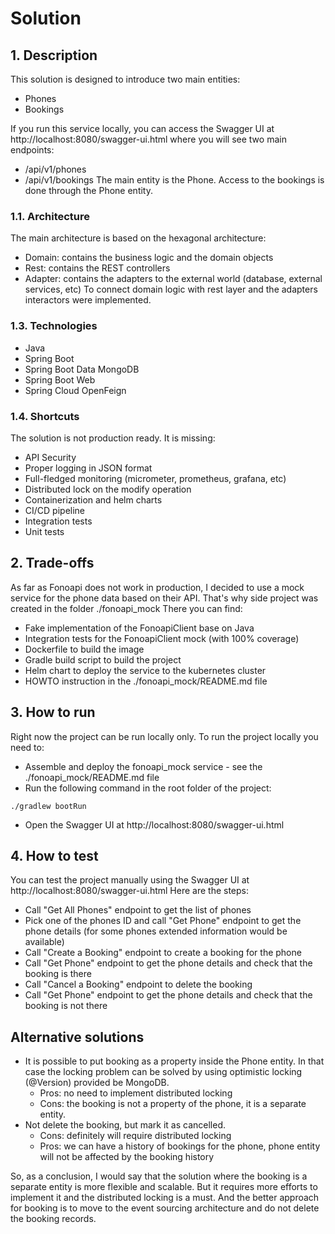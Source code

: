 # Solution #

## 1. Description ##
This solution is designed to introduce two main entities:
- Phones
- Bookings

If you run this service locally, you can access the Swagger UI at http://localhost:8080/swagger-ui.html
where you will see two main endpoints:
- /api/v1/phones
- /api/v1/bookings
The main entity is the Phone. Access to the bookings is done through the Phone entity.

### 1.1. Architecture ###
The main architecture is based on the hexagonal architecture:
- Domain: contains the business logic and the domain objects
- Rest: contains the REST controllers
- Adapter: contains the adapters to the external world (database, external services, etc)
To connect domain logic with rest layer and the adapters interactors were implemented.

### 1.3. Technologies ###
- Java
- Spring Boot
- Spring Boot Data MongoDB
- Spring Boot Web
- Spring Cloud OpenFeign

### 1.4. Shortcuts ###
The solution is not production ready. It is missing:
- API Security
- Proper logging in JSON format
- Full-fledged monitoring (micrometer, prometheus, grafana, etc)
- Distributed lock on the modify operation
- Containerization and helm charts
- CI/CD pipeline
- Integration tests
- Unit tests

## 2. Trade-offs ##
As far as Fonoapi does not work in production, I decided to use a mock service for the phone data based on their API.
That's why side project was created in the folder ./fonoapi_mock
There you can find:
- Fake implementation of the FonoapiClient base on Java
- Integration tests for the FonoapiClient mock (with 100% coverage)
- Dockerfile to build the image
- Gradle build script to build the project
- Helm chart to deploy the service to the kubernetes cluster
- HOWTO instruction in the ./fonoapi_mock/README.md file

## 3. How to run ##
Right now the project can be run locally only. 
To run the project locally you need to:
- Assemble and deploy the fonoapi_mock service - see the ./fonoapi_mock/README.md file
- Run the following command in the root folder of the project:
```
./gradlew bootRun
```
- Open the Swagger UI at http://localhost:8080/swagger-ui.html

## 4. How to test ##
You can test the project manually using the Swagger UI at http://localhost:8080/swagger-ui.html
Here are the steps:
- Call "Get All Phones" endpoint to get the list of phones
- Pick one of the phones ID and call "Get Phone" endpoint to get the phone details (for some phones extended information would be available)
- Call "Create a Booking" endpoint to create a booking for the phone
- Call "Get Phone" endpoint to get the phone details and check that the booking is there
- Call "Cancel a Booking" endpoint to delete the booking
- Call "Get Phone" endpoint to get the phone details and check that the booking is not there

## Alternative solutions ##
- It is possible to put booking as a property inside the Phone entity. 
In that case the locking problem can be solved by using optimistic locking (@Version) provided be MongoDB.
    - Pros: no need to implement distributed locking
    - Cons: the booking is not a property of the phone, it is a separate entity.
- Not delete the booking, but mark it as cancelled.
    - Cons: definitely will require distributed locking
    - Pros: we can have a history of bookings for the phone, phone entity will not be affected by the booking history

So, as a conclusion, I would say that the solution where the booking is a separate entity is more flexible and scalable.
But it requires more efforts to implement it and the distributed locking is a must. And the better approach for booking 
is to move to the event sourcing architecture and do not delete the booking records.
